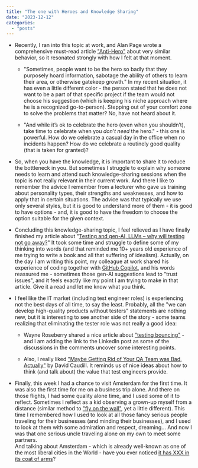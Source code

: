 ```yaml
---
title: "The one with Heroes and Knowledge Sharing"
date: "2023-12-12"
categories: 
  - "posts"
---
```


- Recently, I ran into this topic at work, and Alan Page wrote a comprehensive must-read article ["Anti-Hero"](https://angryweasel.substack.com/p/anti-hero) about very similar behavior, so it resonated strongly with how I felt at that moment.
    - "Sometimes, people want to be the hero so badly that they purposely hoard information, sabotage the ability of others to learn their area, or otherwise gatekeep growth." In my recent situation, it has even a little different color - the person stated that he does not want to be a part of that specific project if the team would not choose his suggestion (which is keeping his niche approach where he is a recognized go-to-person). Stepping out of your comfort zone to solve the problems that matter? No, have not heard about it.
    
    - "And while it’s ok to celebrate the hero (even when you shouldn’t), take time to celebrate when you _don’t need_ the hero." - this one is powerful. How do we celebrate a casual day in the office when no incidents happen? How do we celebrate a routinely good quality (that is taken for granted)?

- So, when you have the knowledge, it is important to share it to reduce the bottleneck in you. But sometimes I struggle to explain why someone needs to learn and attend such knowledge-sharing sessions when the topic is not really relevant in their current work. And there I like to remember the advice I remember from a lecturer who gave us training about personality types, their strengths and weaknesses, and how to apply that in certain situations. The advice was that typically we use only several styles, but it is good to understand more of them - it is good to have options - and, it is good to have the freedom to choose the option suitable for the given context.

- Concluding this knowledge-sharing topic, I feel relieved as I have finally finished my article about "[Testing and gen-AI, LLMs – why will testing not go away?](https://testwhere.blog/testing-and-gen-ai-llms-why-will-testing-not-go-away/)" It took some time and struggle to define some of my thinking into words (and that reminded me 10+ years old experience of me trying to write a book and all that suffering of idealism). Actually, on the day I am writing this point, my colleague at work shared his experience of coding together with [GitHub Copilot](https://github.com/features/copilot), and his words reassured me - sometimes those gen-AI suggestions lead to "trust issues", and it feels exactly like my point I am trying to make in that article. Give it a read and let me know what you think.

- I feel like the IT market (including test engineer roles) is experiencing not the best days of all time, to say the least. Probably, all the "we can develop high-quality products without testers" statements are nothing new, but it is interesting to see another side of the story - some teams realizing that eliminating the tester role was not really a good idea:
    - Wayne Roseberry shared a nice article about ["testing bouncing"](https://www.linkedin.com/posts/wayneroseberry_is-testing-bouncing-activity-7138273574762565634-JXgP) - and I am adding the link to the LinkedIn post as some of the discussions in the comments uncover some interesting points.
    
    - Also, I really liked ["Maybe Getting Rid of Your QA Team was Bad, Actually"](https://davidkcaudill.medium.com/maybe-getting-rid-of-your-qa-team-was-bad-actually-52c408bd048b) by David Caudill. It reminds us of nice ideas about how to think (and talk about) the value that test engineers provide.

- Finally, this week I had a chance to visit Amsterdam for the first time. It was also the first time for me on a business trip alone. And there on those flights, I had some quality alone time, and I used some of it to reflect. Sometimes I reflect as a kid observing a grown-up myself from a distance (similar method to ["fly on the wall"](https://connectconsultinggroup.com/how-being-a-fly-on-the-wall-helps-you-stop-your-chatter/), yet a little different). This time I remembered how I used to look at all those fancy serious people traveling for their businesses (and minding their businesses), and I used to look at them with some admiration and respect, dreaming... And now I was that one serious uncle traveling alone on my own to meet some partners.  
    And talking about Amsterdam - which is already well-known as one of the most liberal cities in the World - have you ever noticed [it has XXX in its coat of arms](https://en.m.wikipedia.org/wiki/Coat_of_arms_of_Amsterdam)?
